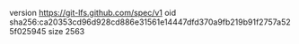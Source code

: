 version https://git-lfs.github.com/spec/v1
oid sha256:ca20353cd96d928cd886e31561e14447dfd370a9fb219b91f2757a525f025945
size 2563

